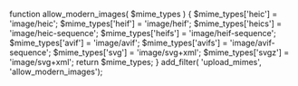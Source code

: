 function allow_modern_images( $mime_types ) {
 $mime_types['heic'] = 'image/heic';
 $mime_types['heif'] = 'image/heif';
 $mime_types['heics'] = 'image/heic-sequence';
 $mime_types['heifs'] = 'image/heif-sequence';
 $mime_types['avif'] = 'image/avif';
 $mime_types['avifs'] = 'image/avif-sequence';
 $mime_types['svg'] = 'image/svg+xml';
 $mime_types['svgz'] = 'image/svg+xml';
 return $mime_types;
}
add_filter( 'upload_mimes', 'allow_modern_images');

